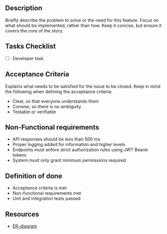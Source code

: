 ## Description
Briefly describe the problem to solve or the need for this feature. Focus on what should be implemented, rather than
how. Keep it concise, but ensure it covers the core of the story.

## Tasks Checklist
- [ ] Developer task

## Acceptance Criteria
Explains what needs to be satisfied for the issue to be closed. Keep in mind the following when defining the acceptance criteria:
- Clear, so that everyone understands them
- Consise, so there is no ambiguity
- Testable or verifiable

## Non-Functional requirements
- API responses should be less than 500 ms
- Proper logging added for information and higher levels
- Endpoints must enfore strict authorization rules using JWT Bearer tokens
- System must only grant minimum permissions required

## Definition of done
- Acceptance criteria is met
- Non-functional requirements met
- Unit and integration tests passed

## Resources
- [ER-diagram](https://dbdiagram.io/d/YANA-6777b9195406798ef730a281)
